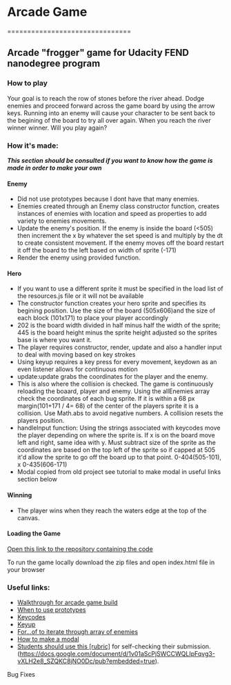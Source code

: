 # Arcade Game
===============================

## Arcade "frogger" game for Udacity FEND nanodegree program
### How to play
Your goal is to reach the row of stones before the river ahead. Dodge enemies and proceed forward across the game board by using the arrow keys. Running into an enemy will cause your character to be sent back to the begining of the board to try all over again. When you reach the  river winner winner. Will you play again?
### How it's made:
**_This section should be consulted if you want to know how the game is made in order to make your own_**
#### Enemy 
- Did not use prototypes because I dont have that many enemies. 
- Enemies created through an Enemy class constructor function, creates instances of enemies with location and speed as properties to add variety to enemies movements.
- Update the enemy's position. If the enemy is inside the board (<505) then increment the x by whatever the set speed is and multiply by the dt to create consistent movement. If the enemy moves off the board restart it off the board to the left based on width of sprite (-171)
- Render the enemy using provided function.

#### Hero
- If you want to use a different sprite it must be specified in the load list of the resources.js file or it will not be available
- The constructor function creates your hero sprite and specifies its begining position. Use the size of the board (505x606)and the size of each block (101x171) to place your player accordingly
- 202 is the board width divided in half minus half the width of the sprite; 445 is the board height minus the sprite height adjusted so the sprites base is where you want it.
- The player requires constructor, render, update and also a handler input to deal with moving based on key strokes
- Using keyup requires a key press for every movement, keydown as an even listener allows for continuous motion
- update:update grabs the coordinates for the player and the enemy.
- This is also where the collision is checked. The game is continuously reloading the boaard, player and enemy. Using the allEnemies array check the coordinates of each bug sprite. If it is within a 68 px margin(101+171 / 4= 68) of the center of the players sprite it is a collision. Use Math.abs to avoid negative numbers. A collision resets the players position.
- handleInput function: Using the strings associated with keycodes move the player depending on where the sprite is. If x is on the board move left and right, same idea with y. Must subtract size of the sprite as the coordinates are based on the top left of the sprite so if capped at 505 it'd allow the sprite to go off the board up to that point. 0-404(505-101), x 0-435(606-171)
- Modal copied from old project see tutorial to make modal in useful links section below

#### Winning
- The player wins when they reach the waters edge at the top of the canvas. 

#### Loading the Game

[Open this link to the repository containing the code](https://is.gd/lR1DsO)

To run the game locally download the zip files and open index.html file in your browser
		
### Useful links: 
- [Walkthrough for arcade game build](https://is.gd/zprBAo)
- [When to use prototypes](https://is.gd/JA9Zxy)
- [Keycodes](http://keycode.info/)
- [Keyup](https://api.jquery.com/keyup/)
- [For...of to iterate through array of enemies](https://is.gd/3Cbz9N)
- [How to make a modal](https://is.gd/qhKpcL)
- [Students should use this [rubric]](https://review.udacity.com/#!/projects/2696458597/rubric) for self-checking their submission. (https://docs.google.com/document/d/1v01aScPjSWCCWQLIpFqvg3-vXLH2e8_SZQKC8jNO0Dc/pub?embedded=true).


Bug Fixes


